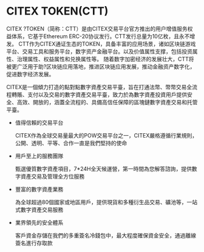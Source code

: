 # CITEX TOKEN(CTT)

CITEX ?TOKEN（简称：CTT）是由CITEX交易平台官方推出的用户增值服务权益体系，它基于Ethereum ERC-20协议发行。CTT发行总量为10亿枚，且永不增发。
CTT作为CITEX通证生态的TOKEN，具备丰富的应用场景，诸如区块链游戏平台、交易工具和服务平台，数字资产金融平台。以及价值属性支撑，包括投资属性、治理属性、权益属性和兑换属性等。
随着数字加密经济的发展壮大，CTT将被更广泛用于助?区块链应用落地，推进区块链应用发展，推动金融资产数字化，促进数字经济发展。

CITEX是一個傾力打造的點對點數字資產交易平臺，旨在打通法幣、幣幣交易全流程轉賬、支付以及交易的數字資產交易平臺，致力於為數字資產投資用戶提供安全、高效、開放的，涵蓋全流程的、具備高信任保障的區塊鏈數字資產交易和托管平臺。

- 值得信賴的交易平台

  CITEX作為全球交易量最大的POW交易平台之一，CITEX嚴格遵循行業規則，公開、透明、平等、合作一直是我們堅持的使命

- 用戶至上的服務團隊

  甄選優質數字資產項目，7*24H全天候運營，第一時間為您解答諮詢，提供數字資產交易及管理全方位服務

- 豐富的數字資產業務

  為全球超過80個國家或地區用戶，提供現貨和多種衍生品交易、礦池等，一站式數字資產交易服務

- 業界領先的安全體系

  客戶資金存儲在我們的多重簽名冷錢包中，最大程度確保資金安全，通過離線簽名進行存取款
